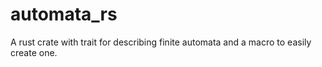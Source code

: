 # automata_rs

A rust crate with trait for describing finite automata and a macro to easily create one.
